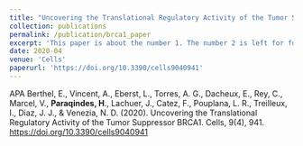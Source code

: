 ```yaml
---
title: "Uncovering the Translational Regulatory Activity of the Tumor Suppressor BRCA1."
collection: publications
permalink: /publication/brca1_paper
excerpt: 'This paper is about the number 1. The number 2 is left for future work.'
date: 2020-04
venue: 'Cells'
paperurl: 'https://doi.org/10.3390/cells9040941'
---
```


APA	Berthel, E., Vincent, A., Eberst, L., Torres, A. G., Dacheux, E., Rey, C., Marcel, V., **Paraqindes, H**., Lachuer, J., Catez, F., Pouplana, L. R., Treilleux, I., Diaz, J. J., & Venezia, N. D. (2020). Uncovering the Translational Regulatory Activity of the Tumor Suppressor BRCA1. Cells, 9(4), 941. https://doi.org/10.3390/cells9040941
